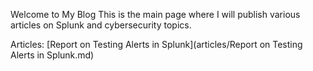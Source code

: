 Welcome to My Blog
This is the main page where I will publish various articles on Splunk and cybersecurity topics.

Articles:
[Report on Testing Alerts in Splunk](articles/Report on Testing Alerts in Splunk.md)
